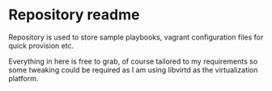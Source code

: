 # Repository readme

Repository is used to store sample playbooks, vagrant configuration files for quick provision etc.

Everything in here is free to grab, of course tailored to my requirements so some tweaking could be required as I am using libvirtd as the virtualization platform.
